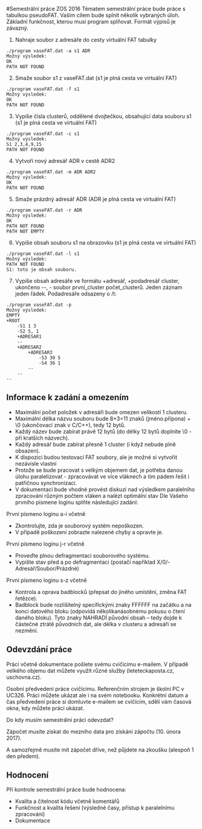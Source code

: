 #Semestrální práce ZOS 2016
Tématem semestrální práce bude práce s tabulkou pseudoFAT. Vaším cílem bude splnit několik
vybraných úloh.
Základní funkčnost, kterou musí program splňovat. Formát výpisů je závazný.
1. Nahraje soubor z adresáře do cesty virtuální FAT tabulky
```
./program vaseFAT.dat -a s1 ADR
Možný výsledek:
OK
PATH NOT FOUND
```
2. Smaže soubor s1 z vaseFAT.dat (s1 je plná cesta ve virtuální FAT)
```
./program vaseFAT.dat -f s1
Možný výsledek:
OK
PATH NOT FOUND
```
3. Vypíše čísla clusterů, oddělené dvojtečkou, obsahující data souboru s1 (s1 je plná cesta ve
virtuální FAT)
```
./program vaseFAT.dat -c s1
Možný výsledek:
S1 2,3,4,9,15
PATH NOT FOUND
```
4. Vytvoří nový adresář ADR v cestě ADR2
```
./program vaseFAT.dat -m ADR ADR2
Možný výsledek:
OK
PATH NOT FOUND
```
5. Smaže prázdný adresář ADR (ADR je plná cesta ve virtuální FAT)
```
./program vaseFAT.dat -r ADR
Možný výsledek:
OK
PATH NOT FOUND
PATH NOT EMPTY
```
6. Vypíše obsah souboru s1 na obrazovku (s1 je plná cesta ve virtuální FAT)
```
./program vaseFAT.dat -l s1
Možný výsledek:
PATH NOT FOUND
S1: toto je obsah souboru.
```
7. Vypíše obsah adresáře ve formátu +adresář, +podadresář cluster, ukončeno --, - soubor
první_cluster počet_clusterů. Jeden záznam jeden řádek. Podadresáře odsazeny o /t:
```
./program vaseFAT.dat -p
Možný výsledek:
EMPTY
+ROOT
    -S1 1 3
    -S2 5, 1
    +ADRESAR1
    --
    +ADRESAR2
        +ADRESAR3
            -S3 30 5
            -S4 36 1
        --
    --
--
```
## Informace k zadání a omezením
* Maximální počet položek v adresáři bude omezen velikostí 1 clusteru.
* Maximální délka názvu souboru bude 8+3=11 znaků (jméno.přípona) + \0 (ukončovací znak v C/C++), tedy 12 bytů.
* Každý název bude zabírat právě 12 bytů (do délky 12 bytů doplníte \0 - při kratších názvech).
* Každý adresář bude zabírat přesně 1 cluster (i když nebude plně obsazen).
* K dispozici budou testovací FAT soubory, ale je možné si vytvořit nezávisle vlastní
* Protože se bude pracovat s velkým objemem dat, je potřeba danou úlohu paralelizovat - zpracovávat ve více vláknech a tím pádem řešit i patřičnou synchronizaci.
* V dokumentaci bude vhodné provést diskuzi nad výsledkem paralelního zpracování různým
počtem vláken a nalézt optimální stav
Dle Vašeho prvního písmene loginu splňte následující zadání:

První písmeno loginu a-i včetně
* Zkontrolujte, zda je souborový systém nepoškozen.
* V případě poškození zobrazte nalezené chyby a opravte je.

První písmeno loginu j-r včetně
* Proveďte plnou defragmentaci souborového systému.
* Vypište stav před a po defragmentaci (postačí například X/0/- Adresář/Soubor/Prázdné)

První písmeno loginu s-z včetně
* Kontrola a oprava badblocků (přepsat do jiného umístění, změna FAT řetězce).
* Badblock bude rozlišitelný specifickými znaky FFFFFF na začátku a na konci datového bloku (odpovídá několikanásobnému pokusu o čtení daného bloku). Tyto znaky NAHRADÍ původní obsah – tedy dojde k částečné ztrátě původních dat, ale délka v clusteru a adresáři se
nezmění.

## Odevzdání práce
Práci včetně dokumentace pošlete svému cvičícímu e-mailem. V případě velkého objemu dat můžete
využít různé služby (leteteckaposta.cz, uschovna.cz).

Osobní předvedení práce cvičícímu. Referenčním strojem je školní PC v UC326. Práci můžete ukázat
ale i na svém notebooku. Konkrétní datum a čas předvedení práce si domluvte e-mailem se cvičícím,
sdělí vám časová okna, kdy můžete práci ukázat.

Do kdy musím semestrální práci odevzdat?

Zápočet musíte získat do mezního data pro získání zápočtu (10. února 2017).

A samozřejmě musíte mít zápočet dříve, než půjdete na zkoušku (alespoň 1 den předem).
## Hodnocení
Při kontrole semestrální práce bude hodnocena:
* Kvalita a čitelnost kódu včetně komentářů
* Funkčnost a kvalita řešení (výsledné časy, přístup k paralelnímu zpracování)
* Dokumentace